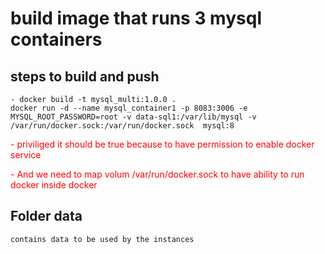 # build image that runs 3 mysql containers 
## steps to build and push 
    - docker build -t mysql_multi:1.0.0 .
    docker run -d --name mysql_container1 -p 8083:3006 -e MYSQL_ROOT_PASSWORD=root -v data-sql1:/var/lib/mysql -v /var/run/docker.sock:/var/run/docker.sock  mysql:8
<span style="color:red"> - priviliged it should be true because to have permission to enable docker service </span>

<span style="color:red">- And we need to map volum /var/run/docker.sock to have ability to run docker inside docker </span>
## Folder data 
    contains data to be used by the instances